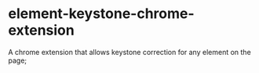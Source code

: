 # element-keystone-chrome-extension
A chrome extension that allows keystone correction for any element on the page;
